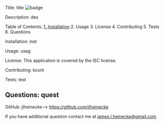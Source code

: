 
  Title:
  title ![badge](https://img.shields.io/badge/license-ISC)

  Description: 
  des

  Table of Contents:
  [1. Installation](https://github.com/jlheinecke/challenge-9)
  2. Usage
  3. License
  4. Contributing
  5. Tests
  6. Questions

  Installation:
  inst

  Usage:
  usag

  License:
  This application is covered by the ISC license. 

  Contributing:
  kcont

  Tests:
  test

  Questions:
  quest
------------------------------------------------
  GitHub: jlheinecke--> https://github.com/jlheinecke

  If you have additional question contact me at james.l.heinecke@gmail.com
